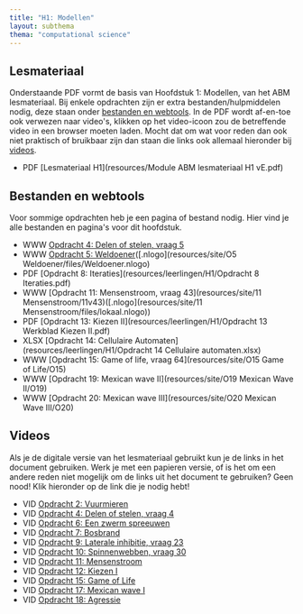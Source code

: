 ```yaml
---
title: "H1: Modellen"
layout: subthema
thema: "computational science"
---
```


## Lesmateriaal

Onderstaande PDF vormt de basis van Hoofdstuk 1: Modellen, van het ABM lesmateriaal.
Bij enkele opdrachten zijn er extra bestanden/hulpmiddelen nodig, deze staan onder [bestanden en webtools](#bestanden-en-webtools).
In de PDF wordt af-en-toe ook verwezen naar video's, klikken op het video-icoon zou de betreffende video in een browser moeten laden.
Mocht dat om wat voor reden dan ook niet praktisch of bruikbaar zijn dan staan die links ook allemaal hieronder bij [videos](#videos).

* PDF [Lesmateriaal H1](resources/Module ABM lesmateriaal H1 vE.pdf)

## Bestanden en webtools

Voor sommige opdrachten heb je een pagina of bestand nodig.
Hier vind je alle bestanden en pagina's voor dit hoofdstuk.

* WWW [Opdracht 4: Delen of stelen, vraag 5](leerlingen/h1/delen_of_stelen/)
* WWW [Opdracht 5: Weldoener](resources/site/O5_Weldoener/)([.nlogo](resources/site/O5 Weldoener/files/Weldoener.nlogo)
* PDF [Opdracht 8: Iteraties](resources/leerlingen/H1/Opdracht 8 Iteraties.pdf)
* WWW [Opdracht 11: Mensenstroom, vraag 43](resources/site/11 Mensenstroom/11v43)([.nlogo](resources/site/11 Mensenstroom/files/lokaal.nlogo))
* PDF [Opdracht 13: Kiezen II](resources/leerlingen/H1/Opdracht 13 Werkblad Kiezen II.pdf)
* XLSX [Opdracht 14: Cellulaire Automaten](resources/leerlingen/H1/Opdracht 14 Cellulaire automaten.xlsx)
* WWW [Opdracht 15: Game of life, vraag 64](resources/site/O15 Game of Life/O15)
* WWW [Opdracht 19: Mexican wave II](resources/site/O19 Mexican Wave II/O19)
* WWW [Opdracht 20: Mexican wave III](resources/site/O20 Mexican Wave III/O20)


## Videos

Als je de digitale versie van het lesmateriaal gebruikt kun je de links in het document gebruiken.
Werk je met een papieren versie, of is het om een andere reden niet mogelijk om de links uit het document te gebruiken?
Geen nood! 
Klik hieronder op de link die je nodig hebt!

* VID [Opdracht 2: Vuurmieren](https://www.scientificamerican.com/video/fire-ants-build-eiffel-tower-structures/)
* VID [Opdracht 4: Delen of stelen, vraag 4](https://www.youtube.com/watch?v=p3Uos2fzIJ0)
* VID [Opdracht 6: Een zwerm spreeuwen](https://www.youtube.com/watch?v=V4f_1_r80RY)
* VID [Opdracht 7: Bosbrand](https://news.nationalgeographic.com/2017/07/california-wildfire-space-weather-satellite-video-spd/)
* VID [Opdracht 9: Laterale inhibitie, vraag 23](https://www.youtube.com/watch?v=IsEph0B0Qxc)
* VID [Opdracht 10: Spinnenwebben, vraag 30](https://www.youtube.com/watch?v=QdtYRJqNe9I)
* VID [Opdracht 11: Mensenstroom](https://www.youtube.com/watch?v=KlMi_1InglA)
* VID [Opdracht 12: Kiezen I](https://eenvandaag.avrotros.nl/binnenland/item/de-voorspelbare-mens-5-gedrag-en-politiek/)
* VID [Opdracht 15: Game of Life](https://www.youtube.com/watch?v=xP5-iIeKXE8)
* VID [Opdracht 17: Mexican wave I](https://www.youtube.com/watch?v=9IfcFwseTdY)
* VID [Opdracht 18: Agressie](https://eenvandaag.avrotros.nl/item/de-voorspelbare-mens-2-big-brother-en-criminaliteit-1)
